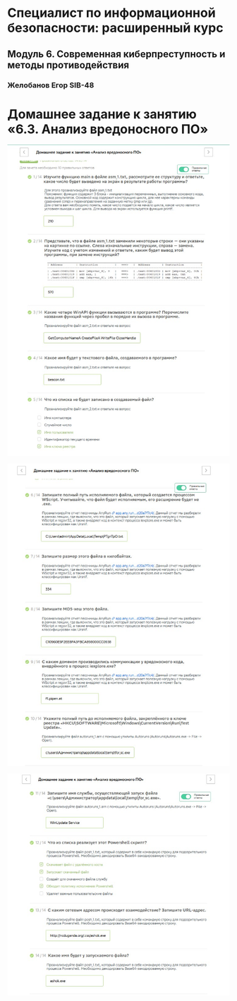 # Специалист по информационной безопасности: расширенный курс
## Модуль 6. Современная киберпреступность и методы противодействия
### Желобанов Егор SIB-48

# Домашнее задание к занятию «6.3. Анализ вредоносного ПО»

![](t1.jpg)

![](t2.jpg)

![](t3.jpg)
